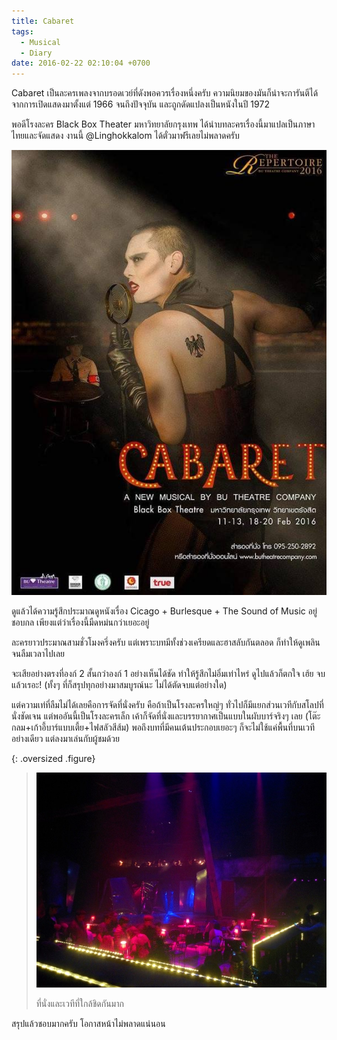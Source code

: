 ```yaml
---
title: Cabaret
tags:
  - Musical
  - Diary
date: 2016-02-22 02:10:04 +0700
---
```


Cabaret เป็นละครเพลงจากบรอดเวย์ที่ดังพอควรเรื่องหนึ่งครับ ความนิยมของมันก็น่าจะการันตีได้จากการเปิดแสดงมาตั้งแต่ 1966 จนถึงปัจจุบัน และถูกดัดแปลงเป็นหนังในปี 1972

พอดีโรงละคร Black Box Theater มหาวิทยาลัยกรุงเทพ ได้นำบทละครเรื่องนี้มาแปลเป็นภาษาไทยและจัดแสดง งานนี้ @Linghokkalom ได้ตั๋วมาฟรีเลยไม่พลาดครับ

![โปสเตอร์ Cabaret](/images/poster/cabaret.jpg)

ดูแล้วได้ความรู้สึกประมาณดูหนังเรื่อง Cicago + Burlesque + The Sound of Music อยู่ชอบกล เพียงแต่ว่าเรื่องนี้มืดหม่นกว่าเยอะอยู่

ละครยาวประมาณสามชั่วโมงครึ่งครับ แต่เพราะบทมีทั้งช่วงเครียดและฮาสลับกันตลอด ก็ทำให้ดูเพลินจนลืมเวลาไปเลย

จะเสียอย่างตรงที่องก์ 2 สั้นกว่าองก์ 1 อย่างเห็นได้ชัด ทำให้รู้สึกไม่อิ่มเท่าไหร่ ดูไปแล้วก็ตกใจ เฮ้ย จบแล้วเรอะ! (ทั้งๆ ที่ก็สรุปทุกอย่างมาสมบูรณ์นะ ไม่ได้ตัดจบแต่อย่างใด)

แต่ความเท่ที่ลืมไม่ได้เลยคือการจัดที่นั่งครับ คือถ้าเป็นโรงละครใหญ่ๆ ทั่วไปก็มีแยกส่วนเวทีกับสโลปที่นั่งชัดเจน แต่พออันนี้เป็นโรงละครเล็ก เค้าก็จัดที่นั่งและบรรยากาศเป็นแบบในผับบาร์จริงๆ เลย (โต๊ะกลม+เก้าอี้บาร์แบบเตี้ย+ไฟสลัวสีส้ม) พอถึงบทที่มีคนเต้นประกอบเยอะๆ ก็จะไม่ใช้แค่พื้นที่บนเวทีอย่างเดียว แต่ลงมาเล่นกับผู้ชมด้วย

{: .oversized .figure}
> ![](/images/event/misc/cabaret.jpg)
>
> ที่นั่งและเวทีที่ใกล้ชิดกันมาก

สรุปแล้วชอบมากครับ โอกาสหน้าไม่พลาดแน่นอน
